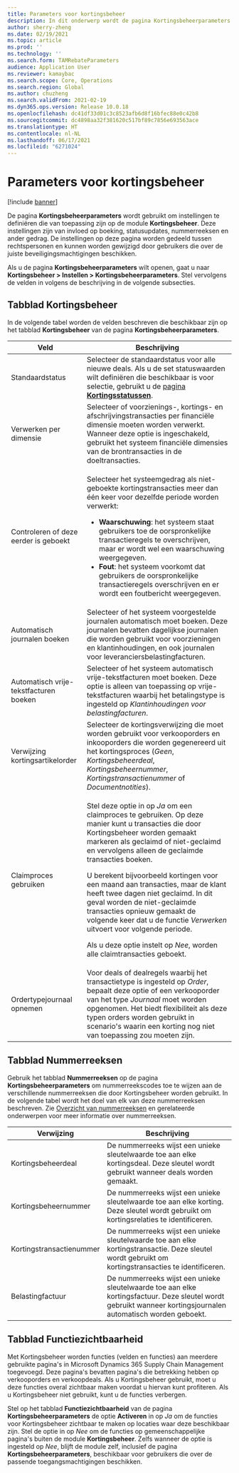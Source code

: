 ```yaml
---
title: Parameters voor kortingsbeheer
description: In dit onderwerp wordt de pagina Kortingsbeheerparameters beschreven. Deze pagina bevat instellingen die van invloed zijn op boeking, statusupdates, nummerreeksen en ander gedrag.
author: sherry-zheng
ms.date: 02/19/2021
ms.topic: article
ms.prod: ''
ms.technology: ''
ms.search.form: TAMRebateParameters
audience: Application User
ms.reviewer: kamaybac
ms.search.scope: Core, Operations
ms.search.region: Global
ms.author: chuzheng
ms.search.validFrom: 2021-02-19
ms.dyn365.ops.version: Release 10.0.18
ms.openlocfilehash: dc41df33d01c3c8523afb6d8f16bfec88e0c42b8
ms.sourcegitcommit: dc4898aa32f381620c517bf89c7856e693563ace
ms.translationtype: HT
ms.contentlocale: nl-NL
ms.lasthandoff: 06/17/2021
ms.locfileid: "6271024"
---
```

# <a name="rebate-management-parameters"></a>Parameters voor kortingsbeheer

[!include [banner](../includes/banner.md)]

De pagina **Kortingsbeheerparameters** wordt gebruikt om instellingen te definiëren die van toepassing zijn op de module **Kortingsbeheer**. Deze instellingen zijn van invloed op boeking, statusupdates, nummerreeksen en ander gedrag. De instellingen op deze pagina worden gedeeld tussen rechtspersonen en kunnen worden gewijzigd door gebruikers die over de juiste beveiligingsmachtigingen beschikken.

Als u de pagina **Kortingsbeheerparameters** wilt openen, gaat u naar **Kortingsbeheer \> Instellen \> Kortingsbeheerparameters**. Stel vervolgens de velden in volgens de beschrijving in de volgende subsecties.

## <a name="rebate-management-tab"></a>Tabblad Kortingsbeheer

In de volgende tabel worden de velden beschreven die beschikbaar zijn op het tabblad **Kortingsbeheer** van de pagina **Kortingsbeheerparameters**.

| Veld | Beschrijving |
|---|---|
| Standaardstatus | Selecteer de standaardstatus voor alle nieuwe deals. Als u de set statuswaarden wilt definiëren die beschikbaar is voor selectie, gebruikt u de [pagina **Kortingsstatussen**](rebate-statuses.md). |
| Verwerken per dimensie | Selecteer of voorzienings-, kortings- en afschrijvingstransacties per financiële dimensie moeten worden verwerkt. Wanneer deze optie is ingeschakeld, gebruikt het systeem financiële dimensies van de brontransacties in de doeltransacties. |
| Controleren of deze eerder is geboekt | <p>Selecteer het systeemgedrag als niet-geboekte kortingstransacties meer dan één keer voor dezelfde periode worden verwerkt:</p><ul><li>**Waarschuwing**: het systeem staat gebruikers toe de oorspronkelijke transactieregels te overschrijven, maar er wordt wel een waarschuwing weergegeven.</li><li>**Fout**: het systeem voorkomt dat gebruikers de oorspronkelijke transactieregels overschrijven en er wordt een foutbericht weergegeven. |
| Automatisch journalen boeken | Selecteer of het systeem voorgestelde journalen automatisch moet boeken. Deze journalen bevatten dagelijkse journalen die worden gebruikt voor voorzieningen en klantinhoudingen, en ook journalen voor leveranciersbelastingfacturen. |
| Automatisch vrije-tekstfacturen boeken | Selecteer of het systeem automatisch vrije-tekstfacturen moet boeken. Deze optie is alleen van toepassing op vrije-tekstfacturen waarbij het betalingstype is ingesteld op *Klantinhoudingen voor belastingfacturen*. |
| Verwijzing kortingsartikelorder | Selecteer de kortingsverwijzing die moet worden gebruikt voor verkooporders en inkooporders die worden gegenereerd uit het kortingsproces (*Geen*, *Kortingsbeheerdeal*, *Kortingsbeheernummer*, *Kortingstransactienummer* of *Documentnotities*). |
| Claimproces gebruiken | <p>Stel deze optie in op *Ja* om een claimproces te gebruiken. Op deze manier kunt u transacties die door Kortingsbeheer worden gemaakt markeren als geclaimd of niet-geclaimd en vervolgens alleen de geclaimde transacties boeken.</p><p>U berekent bijvoorbeeld kortingen voor een maand aan transacties, maar de klant heeft twee dagen niet geclaimd. In dit geval worden de niet-geclaimde transacties opnieuw gemaakt de volgende keer dat u de functie *Verwerken* uitvoert voor volgende periode.</p><p>Als u deze optie instelt op *Nee*, worden alle claimtransacties geboekt.</p> |
| Ordertypejournaal opnemen | Voor deals of dealregels waarbij het transactietype is ingesteld op *Order*, bepaalt deze optie of een verkooporder van het type *Journaal* moet worden opgenomen. Het biedt flexibiliteit als deze typen orders worden gebruikt in scenario's waarin een korting nog niet van toepassing zou moeten zijn. |

## <a name="number-sequences-tab"></a>Tabblad Nummerreeksen

Gebruik het tabblad **Nummerreeksen** op de pagina **Kortingsbeheerparameters** om nummerreekscodes toe te wijzen aan de verschillende nummerreeksen die door Kortingsbeheer worden gebruikt. In de volgende tabel wordt het doel van elk van deze nummerreeksen beschreven. Zie [Overzicht van nummerreeksen](../../fin-ops-core/fin-ops/organization-administration/number-sequence-overview.md) en gerelateerde onderwerpen voor meer informatie over nummerreeksen.

| Verwijzing | Beschrijving |
|---|---|
| Kortingsbeheerdeal | De nummerreeks wijst een unieke sleutelwaarde toe aan elke kortingsdeal. Deze sleutel wordt gebruikt wanneer deals worden gemaakt. |
| Kortingsbeheernummer | De nummerreeks wijst een unieke sleutelwaarde toe aan elke korting. Deze sleutel wordt gebruikt om kortingsrelaties te identificeren. |
| Kortingstransactienummer | De nummerreeks wijst een unieke sleutelwaarde toe aan elke kortingstransactie. Deze sleutel wordt gebruikt om kortingstransacties te identificeren. |
| Belastingfactuur | De nummerreeks wijst een unieke sleutelwaarde toe aan elke kortingsfactuur. Deze sleutel wordt gebruikt wanneer kortingsjournalen automatisch worden geboekt. |

## <a name="feature-visibility-tab"></a>Tabblad Functiezichtbaarheid

Met Kortingsbeheer worden functies (velden en functies) aan meerdere gebruikte pagina's in Microsoft Dynamics 365 Supply Chain Management toegevoegd. Deze pagina's bevatten pagina's die betrekking hebben op verkooporders en verkoopdeals. Als u Kortingsbeheer gebruikt, moet u deze functies overal zichtbaar maken voordat u hiervan kunt profiteren. Als u Kortingsbeheer niet gebruikt, kunt u de functies verbergen.

Stel op het tabblad **Functiezichtbaarheid** van de pagina **Kortingsbeheerparameters** de optie **Activeren** in op *Ja* om de functies voor Kortingsbeheer zichtbaar te maken op locaties waar deze beschikbaar zijn. Stel de optie in op *Nee* om de functies op gemeenschappelijke pagina's buiten de module **Kortingsbeheer**. Zelfs wanneer de optie is ingesteld op *Nee*, blijft de module zelf, inclusief de pagina **Kortingsbeheerparameters**, beschikbaar voor gebruikers die over de passende toegangsmachtigingen beschikken.
